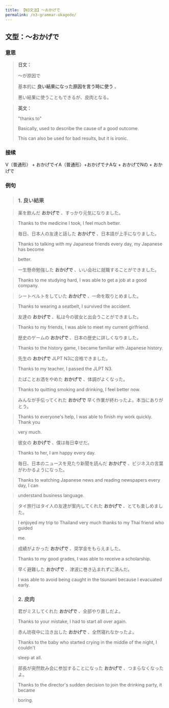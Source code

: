 ```yaml
---
title: 【N3文法】〜おかげで
permalink: /n3-grammar-okagede/
---
```


## 文型：〜おかげで

### 意思

> **日文：**
> 
> 〜が原因で
> 
> 基本的に **良い結果になった原因を言う時に使う** 。
> 
> 悪い結果に使うこともできるが、皮肉となる。


> **英文：**
> 
> "thanks to"
> 
> Basically, used to describe the cause of a good outcome.
> 
> This can also be used for bad results, but it is ironic.


### 接续

V（普通形） + おかげでイA（普通形）+おかげでナAな + おかげでNの + おかげで

### 例句

> ### 1\. 良い結果

> 薬を飲んだ **おかげで** 、すっかり元気になりました。

> Thanks to the medicine I took, I feel much better.

> 毎日、日本人の友達と話した **おかげで** 、日本語が上手になりました。

> Thanks to talking with my Japanese friends every day, my Japanese has become

> better.

> 一生懸命勉強した **おかげで** 、いい会社に就職することができました。

> Thanks to me studying hard, I was able to get a job at a good company.

> シートベルトをしていた **おかげで** 、一命を取りとめました。

> Thanks to wearing a seatbelt, I survived the accident.

> 友達の **おかげで** 、私は今の彼女と出会うことができました。

> Thanks to my friends, I was able to meet my current girlfriend.

> 歴史のゲームの **おかげで** 、日本の歴史に詳しくなりました。

> Thanks to the history game, I became familiar with Japanese history.

> 先生の **おかげで** JLPT N3に合格できました。

> Thanks to my teacher, I passed the JLPT N3.

> たばことお酒をやめた **おかげで** 、体調がよくなった。

> Thanks to quitting smoking and drinking, I feel better now.

> みんなが手伝ってくれた **おかげで** 早く作業が終わったよ。本当にありがとう。

> Thanks to everyone's help, I was able to finish my work quickly. Thank you

> very much.

> 彼女の **おかげで** 、僕は毎日幸せだ。

> Thanks to her, I am happy every day.

> 毎日、日本のニュースを見たり新聞を読んだ **おかげで** 、ビジネスの言葉がわかるようになった。

> Thanks to watching Japanese news and reading newspapers every day, I can

> understand business language.

> タイ旅行はタイ人の友達が案内してくれた **おかげで** 、とても楽しめました。

> I enjoyed my trip to Thailand very much thanks to my Thai friend who guided

> me.

> 成績がよかった **おかげで** 、奨学金をもらえました。

> Thanks to my good grades, I was able to receive a scholarship.

> 早く避難した **おかげで** 、津波に巻き込まれずに済んだ。

> I was able to avoid being caught in the tsunami because I evacuated early.

> ### 2\. 皮肉

> 君がミスしてくれた **おかげで** 、全部やり直しだよ。

> Thanks to your mistake, I had to start all over again.

> 赤ん坊夜中に泣き出した **おかげで** 、全然寝れなかったよ。

> Thanks to the baby who started crying in the middle of the night, I couldn't

> sleep at all.

> 部長が突然飲み会に参加することになった **おかげで** 、つまらなくなったよ。

> Thanks to the director's sudden decision to join the drinking party, it became

> boring.

